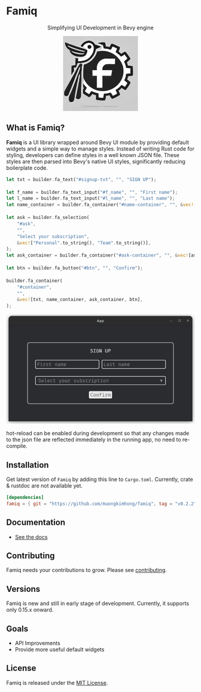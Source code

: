 # Famiq

<p align="center">
  Simplifying UI Development in Bevy engine
</p>
<p align="center">
  <img width="200" height="200" src="logo.jpeg">
</p>

## What is Famiq?
**Famiq** is a UI library wrapped around Bevy UI module by providing default
widgets and a simple way to manage styles. Instead of writing Rust code for styling,
developers can define styles in a well known JSON file. These styles are then parsed
into Bevy's native UI styles, significantly reducing boilerplate code.

```rust
let txt = builder.fa_text("#signup-txt", "", "SIGN UP");

let f_name = builder.fa_text_input("#f_name", "", "First name");
let l_name = builder.fa_text_input("#l_name", "", "Last name");
let name_container = builder.fa_container("#name-container", "", &vec![f_name, l_name]);

let ask = builder.fa_selection(
    "#ask",
    "",
    "Select your subscription",
    &vec!["Personal".to_string(), "Team".to_string()],
);
let ask_container = builder.fa_container("#ask-container", "", &vec![ask]);

let btn = builder.fa_button("#btn", "", "Confirm");

builder.fa_container(
    "#container",
    "",
    &vec![txt, name_container, ask_container, btn],
);
```
<p align="center">
  <img src="screenshot.png">
</p>


hot-reload can be enabled during development so that any changes made to the json file
are reflected immediately in the running app, no need to re-compile.

## Installation
Get latest version of `Famiq` by adding this line to `Cargo.toml`. Currently, crate & rustdoc are not available yet.
```toml
[dependencies]
famiq = { git = "https://github.com/muongkimhong/famiq", tag = "v0.2.2" }
```

## Documentation
- [See the docs](https://muongkimhong.github.io/famiq/)

## Contributing
Famiq needs your contributions to grow. Please see [contributing](https://github.com/MuongKimhong/famiq/blob/master/CONTRIBUTING.md).

## Versions
Famiq is new and still in early stage of development. Currently, it supports only 0.15.x onward.


## Goals
- API Improvements
- Provide more useful default widgets

## License
Famiq is released under the [MIT License](https://opensource.org/licenses/MIT).
